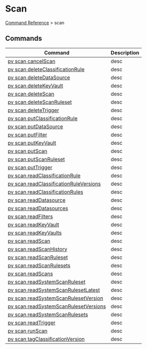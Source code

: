 # Scan
[Command Reference](../../../README.md#command-reference) > scan

## Commands
| Command | Description |
| --- | --- |
| [pv scan cancelScan](./cancelScan.md) | desc |
| [pv scan deleteClassificationRule](./deleteClassificationRule.md) | desc |
| [pv scan deleteDataSource](./deleteDataSource.md) | desc |
| [pv scan deleteKeyVault](./deleteKeyVault.md) | desc |
| [pv scan deleteScan](./deleteScan.md) | desc |
| [pv scan deleteScanRuleset](./deleteScanRuleset.md) | desc |
| [pv scan deleteTrigger](./deleteTrigger.md) | desc |
| [pv scan putClassificationRule](./putClassificationRule.md) | desc |
| [pv scan putDataSource](./putDataSource.md) | desc |
| [pv scan putFilter](./putFilter.md) | desc |
| [pv scan putKeyVault](./putKeyVault.md) | desc |
| [pv scan putScan](./putScan.md) | desc |
| [pv scan putScanRuleset](./putScanRuleset.md) | desc |
| [pv scan putTrigger](./putTrigger.md) | desc |
| [pv scan readClassificationRule](./readClassificationRule.md) | desc |
| [pv scan readClassificationRuleVersions](./readClassificationRuleVersions.md) | desc |
| [pv scan readClassificationRules](./readClassificationRules.md) | desc |
| [pv scan readDatasource](./readDatasource.md) | desc |
| [pv scan readDatasources](./readDatasources.md) | desc |
| [pv scan readFilters](./readFilters.md) | desc |
| [pv scan readKeyVault](./readKeyVault.md) | desc |
| [pv scan readKeyVaults](./readKeyVaults.md) | desc |
| [pv scan readScan](./readScan.md) | desc |
| [pv scan readScanHistory](./readScanHistory.md) | desc |
| [pv scan readScanRuleset](./readScanRuleset.md) | desc |
| [pv scan readScanRulesets](./readScanRulesets.md) | desc |
| [pv scan readScans](./readScans.md) | desc |
| [pv scan readSystemScanRuleset](./readSystemScanRuleset.md) | desc |
| [pv scan readSystemScanRulesetLatest](./readSystemScanRulesetLatest.md) | desc |
| [pv scan readSystemScanRulesetVersion](./readSystemScanRulesetVersion.md) | desc |
| [pv scan readSystemScanRulesetVersions](./readSystemScanRulesetVersions.md) | desc |
| [pv scan readSystemScanRulesets](./readSystemScanRulesets.md) | desc |
| [pv scan readTrigger](./readTrigger.md) | desc |
| [pv scan runScan](./runScan.md) | desc |
| [pv scan tagClassificationVersion](./tagClassificationVersion.md) | desc |